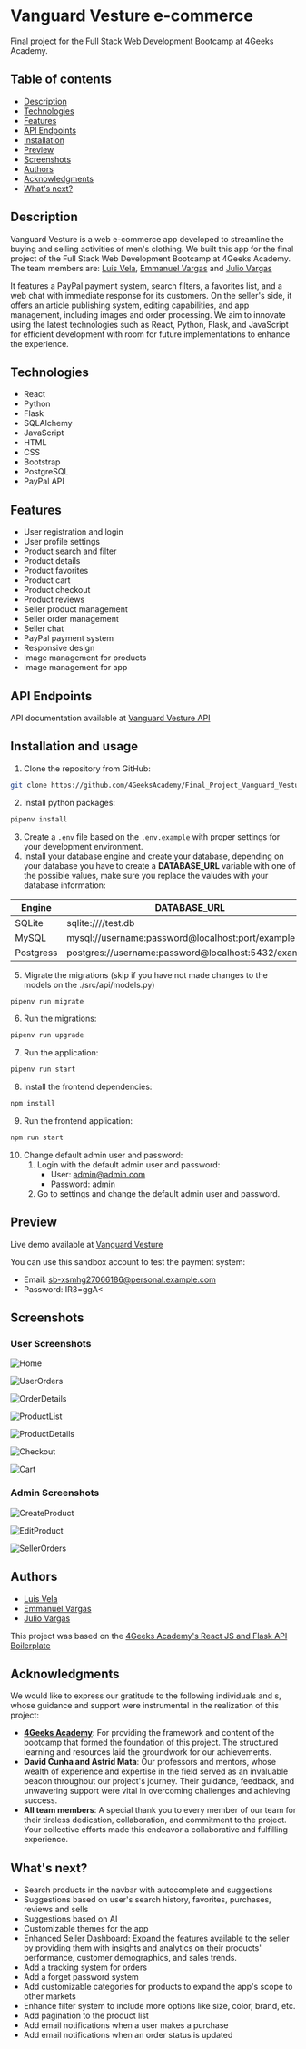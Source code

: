 # Vanguard Vesture e-commerce

Final project for the Full Stack Web Development Bootcamp at 4Geeks Academy.

## Table of contents

- [Description](#description)
- [Technologies](#technologies)
- [Features](#features)
- [API Endpoints](#api-endpoints)
- [Installation](#installation)
- [Preview](#preview)
- [Screenshots](#screenshots)
- [Authors](#authors)
- [Acknowledgments](#acknowledgments)
- [What's next?](#whats-next)

## Description

Vanguard Vesture is a web e-commerce app developed to streamline the buying and selling activities of men's clothing. We built this app for the final project of the Full Stack Web Development Bootcamp at 4Geeks Academy. The team members are: [Luis Vela](https://github.com/luismvl), [Emmanuel Vargas](https://github.com/EmmanuelV22) and [Julio Vargas](https://github.com/JulioV10)

It features a PayPal payment system, search filters, a favorites list, and a web chat with immediate response for its customers. On the seller's side, it offers an article publishing system, editing capabilities, and app management,
including images and order processing. We aim to innovate using the latest technologies such as React, Python, Flask, and JavaScript for efficient development with room for future implementations to enhance the experience.

## Technologies

- React
- Python
- Flask
- SQLAlchemy
- JavaScript
- HTML
- CSS
- Bootstrap
- PostgreSQL
- PayPal API

## Features

- User registration and login
- User profile settings
- Product search and filter
- Product details
- Product favorites
- Product cart
- Product checkout
- Product reviews
- Seller product management
- Seller order management
- Seller chat
- PayPal payment system
- Responsive design
- Image management for products 
- Image management for app

## API Endpoints

API documentation available at [Vanguard Vesture API](https://github.com/4GeeksAcademy/Final_Project_Vanguard_Vesture_pt18_E_L_J/blob/develop/src/api/README.md)

## Installation and usage

1. Clone the repository from GitHub:
```bash
git clone https://github.com/4GeeksAcademy/Final_Project_Vanguard_Vesture_pt18_E_L_J
```

2. Install python packages:
```bash
pipenv install
```

3. Create a `.env` file based on the `.env.example` with proper settings for your development environment.
4. Install your database engine and create your database, depending on your database you have to create a **DATABASE_URL** variable with one of the possible values, make sure you replace the valudes with your database information:

  | Engine    | DATABASE_URL                                        |
  | --------- | --------------------------------------------------- |
  | SQLite    | sqlite:////test.db                                  |
  | MySQL     | mysql://username:password@localhost:port/example    |
  | Postgress | postgres://username:password@localhost:5432/example |


5. Migrate the migrations (skip if you have not made changes to the models on the ./src/api/models.py)
  
```bash
pipenv run migrate
```

6. Run the migrations:

```bash
pipenv run upgrade
```

7. Run the application:
  
```bash
pipenv run start
```

8. Install the frontend dependencies:

```bash
npm install
```

9. Run the frontend application:

```bash
npm run start
```

10. Change default admin user and password:
    1. Login with the default admin user and password:
        - User: admin@admin.com
        - Password: admin
    2. Go to settings and change the default admin user and password.

## Preview

Live demo available at [Vanguard Vesture](https://vanguard-vesture.onrender.com/)

You can use this sandbox account to test the payment system:

- Email: sb-xsmhg27066186@personal.example.com
- Password: IR3=ggA<

## Screenshots

### User Screenshots

![Home](https://res.cloudinary.com/dspkak5d0/image/upload/v1692662616/readme_images/iavqahkcm76zlfqnvmsu.png)

![UserOrders](https://res.cloudinary.com/dspkak5d0/image/upload/v1692667864/readme_images/d6t1bxbdrv3erc5rfl1f.jpg)

![OrderDetails](https://res.cloudinary.com/dspkak5d0/image/upload/v1692667925/readme_images/jycrda5cqvvhhdmj6bc7.jpg)

![ProductList](https://res.cloudinary.com/dspkak5d0/image/upload/v1692667803/readme_images/ldcxr3wzf8df3fqqe2rv.jpg)

![ProductDetails](https://res.cloudinary.com/dspkak5d0/image/upload/v1692668070/readme_images/yjsav0lx0de5p7lhbdzo.jpg)

![Checkout](https://res.cloudinary.com/dspkak5d0/image/upload/v1692668000/readme_images/gryqz78leb6bdvkq9mql.jpg)

![Cart](https://res.cloudinary.com/dspkak5d0/image/upload/v1692668206/readme_images/aaptai7epsl12xhi3aeu.jpg)

### Admin Screenshots

![CreateProduct](https://res.cloudinary.com/dspkak5d0/image/upload/v1692668039/readme_images/s9ghqeaw0bjd6nxwyuej.jpg)

![EditProduct](https://res.cloudinary.com/dspkak5d0/image/upload/v1692668237/readme_images/wvt7mbu5crrnx4ds6jsd.jpg)

![SellerOrders](https://res.cloudinary.com/dspkak5d0/image/upload/v1692668271/readme_images/jnjgcrvzz2v9nlapl0nh.jpg)

## Authors

- [Luis Vela](https://github.com/luismvl)
- [Emmanuel Vargas](https://github.com/EmmanuelV22)
- [Julio Vargas](https://github.com/JulioV10)

This project was based on the [4Geeks Academy's React JS and Flask API Boilerplate](https://github.com/4GeeksAcademy/react-flask-hello)

## Acknowledgments

We would like to express our gratitude to the following individuals and s, whose guidance and support were instrumental in the realization of this project:

- **[4Geeks Academy](https://4geeksacademy.com/)**: For providing the framework and content of the bootcamp that formed the foundation of this project. The structured learning and resources laid the groundwork for our achievements.
- **David Cunha and Astrid Mata**: Our professors and mentors, whose wealth of experience and expertise in the field served as an invaluable beacon throughout our project's journey. Their guidance, feedback, and unwavering support were vital in overcoming challenges and achieving success.
- **All team members**: A special thank you to every member of our team for their tireless dedication, collaboration, and commitment to the project. Your collective efforts made this endeavor a collaborative and fulfilling experience.

## What's next?

- Search products in the navbar with autocomplete and suggestions
- Suggestions based on user's search history, favorites, purchases, reviews and sells
- Suggestions based on AI
- Customizable themes for the app
- Enhanced Seller Dashboard:  Expand the features available to the seller by providing them with insights and analytics on their products' performance, customer demographics, and sales trends.
- Add a tracking system for orders
- Add a forget password system
- Add customizable categories for products to expand the app's scope to other markets
- Enhance filter system to include more options like size, color, brand, etc.
- Add pagination to the product list
- Add email notifications when a user makes a purchase
- Add email notifications when an order status is updated
